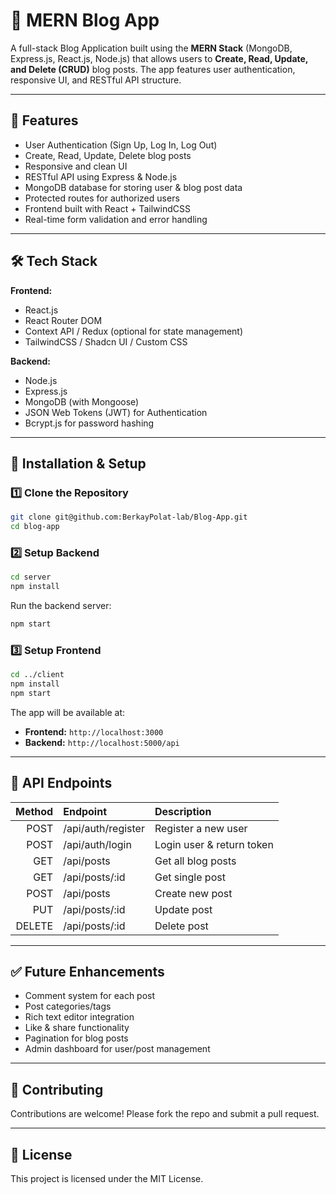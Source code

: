 # 📓 MERN Blog App

A full-stack Blog Application built using the **MERN Stack** (MongoDB, Express.js, React.js, Node.js) that allows users to **Create, Read, Update, and Delete (CRUD)** blog posts. The app features user authentication, responsive UI, and RESTful API structure.

---

## 🚀 Features

- User Authentication (Sign Up, Log In, Log Out)
- Create, Read, Update, Delete blog posts
- Responsive and clean UI
- RESTful API using Express & Node.js
- MongoDB database for storing user & blog post data
- Protected routes for authorized users
- Frontend built with React + TailwindCSS
- Real-time form validation and error handling

---

## 🛠️ Tech Stack

**Frontend:**

- React.js
- React Router DOM
- Context API / Redux (optional for state management)
- TailwindCSS / Shadcn UI / Custom CSS

**Backend:**

- Node.js
- Express.js
- MongoDB (with Mongoose)
- JSON Web Tokens (JWT) for Authentication
- Bcrypt.js for password hashing

---

## 📝 Installation & Setup

### 1️⃣ Clone the Repository

```bash
git clone git@github.com:BerkayPolat-lab/Blog-App.git
cd blog-app
```

### 2️⃣ Setup Backend

```bash
cd server
npm install
```

Run the backend server:

```bash
npm start
```

### 3️⃣ Setup Frontend

```bash
cd ../client
npm install
npm start
```

The app will be available at:

- **Frontend:** `http://localhost:3000`
- **Backend:** `http://localhost:5000/api`

---


## 📄 API Endpoints

| Method | Endpoint            | Description              |
|-------:|:--------------------|:-------------------------|
|  POST  | /api/auth/register  | Register a new user      |
|  POST  | /api/auth/login     | Login user & return token|
|  GET   | /api/posts          | Get all blog posts       |
|  GET   | /api/posts/:id      | Get single post          |
|  POST  | /api/posts          | Create new post          |
|  PUT   | /api/posts/:id      | Update post              |
|  DELETE| /api/posts/:id      | Delete post              |

---

## ✅ Future Enhancements

- Comment system for each post
- Post categories/tags
- Rich text editor integration
- Like & share functionality
- Pagination for blog posts
- Admin dashboard for user/post management

---

## 🤝 Contributing

Contributions are welcome! Please fork the repo and submit a pull request.

---

## 📃 License

This project is licensed under the MIT License.
